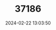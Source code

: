 ---
title: "37186"
category: "Horsfieldia ralunensis"
draft: false
date: 2024-02-22 13:03:50
languages:
  English: ["Nutmeg"]
---